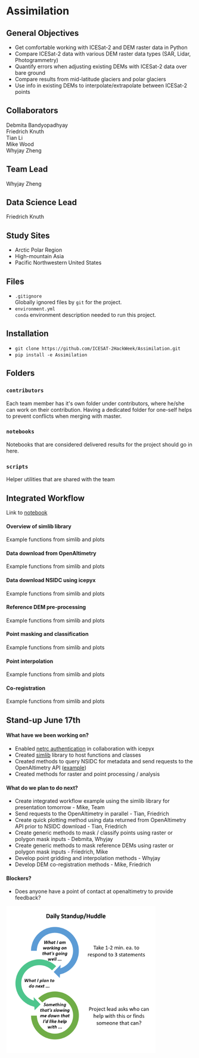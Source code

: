 # Assimilation

## General Objectives
* Get comfortable working with ICESat-2 and DEM raster data in Python  
* Compare ICESat-2 data with various DEM raster data types (SAR, Lidar, Photogrammetry)
* Quantify errors when adjusting existing DEMs with ICESat-2 data over bare ground  
* Compare results from mid-latitude glaciers and polar glaciers  
* Use info in existing DEMs to interpolate/extrapolate between ICESat-2 points  

## Collaborators
Debmita Bandyopadhyay  
Friedrich Knuth  
Tian Li  
Mike Wood  
Whyjay Zheng  

## Team Lead
Whyjay Zheng

## Data Science Lead
Friedrich Knuth

## Study Sites
* Arctic Polar Region
* High-mountain Asia
* Pacific Northwestern United States

## Files
* `.gitignore`
<br> Globally ignored files by `git` for the project.
* `environment.yml`
<br> `conda` environment description needed to run this project.

## Installation
* `git clone https://github.com/ICESAT-2HackWeek/Assimilation.git`   
* `pip install -e Assimilation`

## Folders

### `contributors`
Each team member has it's own folder under contributors, where he/she can
work on their contribution. Having a dedicated folder for one-self helps to 
prevent conflicts when merging with master.

### `notebooks`
Notebooks that are considered delivered results for the project should go in
here.

### `scripts`
Helper utilities that are shared with the team

## Integrated Workflow

Link to [notebook](https://github.com/ICESAT-2HackWeek/Assimilation/blob/master/notebooks/project_result_1.ipynb)

#### Overview of simlib library
Example functions from simlib and plots
#### Data download from OpenAltimetry
Example functions from simlib and plots
#### Data download NSIDC using icepyx
Example functions from simlib and plots
#### Reference DEM pre-processing
Example functions from simlib and plots
#### Point masking and classification
Example functions from simlib and plots
#### Point interpolation
Example functions from simlib and plots
#### Co-registration
Example functions from simlib and plots

## Stand-up June 17th

#### What have we been working on?
* Enabled [netrc authentication](https://github.com/icesat2py/icepyx/pull/71) in collaboration with icepyx
* Created [simlib](https://github.com/ICESAT-2HackWeek/Assimilation/tree/master/simlib) library to host functions and classes
* Created methods to query NSIDC for metadata and send requests to the OpenAltimetry API ([example](https://github.com/ICESAT-2HackWeek/Assimilation/blob/master/contributors/icetianli/READ_ATL06.ipynb))
* Created methods for raster and point processing / analysis


#### What do we plan to do next?
* Create integrated workflow example using the simlib library for presentation tomorrow - Mike, Team
* Send requests to the OpenAltimetry in parallel - Tian, Friedrich
* Create quick plotting method using data returned from OpenAltimetry API prior to NSIDC download - Tian, Friedrich
* Create generic methods to mask / classify points using raster or polygon mask inputs - Debmita, Whyjay
* Create generic methods to mask reference DEMs using raster or polygon mask inputs - Friedrich, Mike
* Develop point gridding and interpolation methods - Whyjay
* Develop DEM co-registration methods - Mike, Friedrich

#### Blockers?
* Does anyone have a point of contact at openaltimetry to provide feedback?

<img src="./figures/standup.png" width="400">

